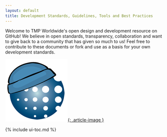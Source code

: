 ```yaml
---
layout: default
title: Development Standards, Guidelines, Tools and Best Practices
---
```


Welcome to TMP Worldwide's open design and development resource on GitHub! We believe in open standards, transparency, collaboration and want to give back to a community that has given so much to us! Feel free to contribute to these documents or fork and use as a basis for your own development standards.

[![TMP Worldwide](/assets/img/tmp-standards.png){: .article-image }](http://www.tmp.com/) 

{% include ui-toc.md %}
